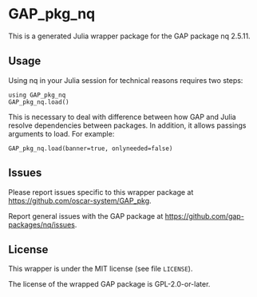 # GAP_pkg_nq

This is a generated Julia wrapper package for the GAP package nq 2.5.11.

## Usage

Using nq in your Julia session for technical reasons requires two steps:

    using GAP_pkg_nq
    GAP_pkg_nq.load()

This is necessary to deal with difference between how GAP and Julia
resolve dependencies between packages. In addition, it allows passings
arguments to load. For example:

    GAP_pkg_nq.load(banner=true, onlyneeded=false)

## Issues

Please report issues specific to this wrapper package at <https://github.com/oscar-system/GAP_pkg>.

Report general issues with the GAP package at <https://github.com/gap-packages/nq/issues>.

## License

This wrapper is under the MIT license (see file `LICENSE`).

The license of the wrapped GAP package is GPL-2.0-or-later.

